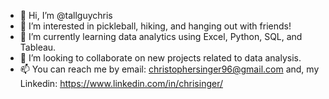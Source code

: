 - 👋 Hi, I’m @tallguychris
- 👀 I’m interested in pickleball, hiking, and hanging out with friends!
- 🌱 I’m currently learning data analytics using Excel, Python, SQL, and Tableau.
- 💞️ I’m looking to collaborate on new projects related to data analysis.
- 📫 You can reach me by email: christophersinger96@gmail.com and, my Linkedin: https://www.linkedin.com/in/chrisinger/

<!---
tallguychris/tallguychris is a ✨ special ✨ repository because its `README.md` (this file) appears on your GitHub profile.
You can click the Preview link to take a look at your changes.
--->
